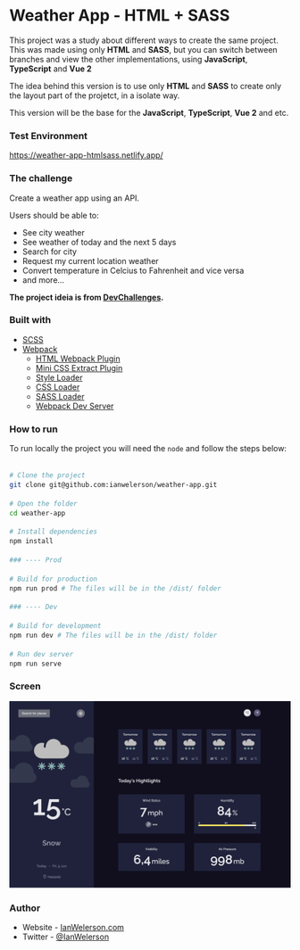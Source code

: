
# Weather App - HTML + SASS

This project was a study about different ways to create the same project. This was made using only **HTML** and **SASS**, but you can switch between branches and view the other implementations, using **JavaScript**, **TypeScript** and **Vue 2**

The idea behind this version is to use only **HTML** and **SASS** to create only the layout part of the projetct, in a isolate way.

This version will be the base for the **JavaScript**, **TypeScript**, **Vue 2** and etc.

### Test Environment

https://weather-app-htmlsass.netlify.app/


### The challenge

Create a weather app using an API.

Users should be able to:

- See city weather
- See weather of today and the next 5 days
- Search for city
- Request my current location weather
- Convert temperature in Celcius to Fahrenheit and vice versa
- and more...

**The project ideia is from [DevChallenges](https://devchallenges.io/challenges/mM1UIenRhK808W8qmLWv).**


### Built with

- [SCSS](https://sass-lang.com/)
- [Webpack](https://webpack.js.org/)
  - [HTML Webpack Plugin](https://webpack.js.org/plugins/html-webpack-plugin/)
  - [Mini CSS Extract Plugin](https://webpack.js.org/plugins/mini-css-extract-plugin/)
  - [Style Loader](https://webpack.js.org/loaders/style-loader/)
  - [CSS Loader](https://webpack.js.org/loaders/css-loader/)
  - [SASS Loader](https://www.npmjs.com/package/sass-loader)
  - [Webpack Dev Server](https://webpack.js.org/configuration/dev-server/)

### How to run

To run locally the project you will need the `node` and follow the steps below:

```sh

# Clone the project
git clone git@github.com:ianwelerson/weather-app.git

# Open the folder
cd weather-app

# Install dependencies
npm install

### ---- Prod

# Build for production
npm run prod # The files will be in the /dist/ folder

### ---- Dev

# Build for development
npm run dev # The files will be in the /dist/ folder

# Run dev server
npm run serve

```

### Screen

 ![Project Preview](./screenshot.png)

### Author

- Website - [IanWelerson.com](https://ianwelerson.com)
- Twitter - [@IanWelerson](https://www.twitter.com/ianwelerson)